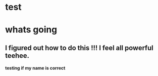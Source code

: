 # test
# whats going

## I figured out how to do this !!! I feel all powerful teehee.

 #### testing if my name is correct